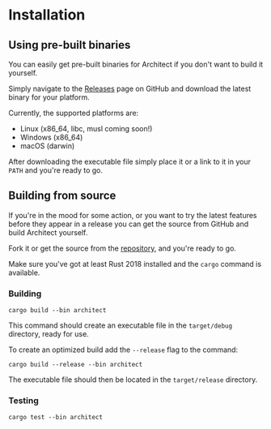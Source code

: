 # Installation

## Using pre-built binaries

You can easily get pre-built binaries for Architect if you don't want to build it yourself.

Simply navigate to the [Releases](https://github.com/v47-io/architect-rs/releases) page on GitHub and download 
the latest binary for your platform. 

Currently, the supported platforms are:
  
  - Linux (x86_64, libc, musl coming soon!)
  - Windows (x86_64)
  - macOS (darwin)

After downloading the executable file simply place it or a link to it in your `PATH` and you're ready to go.

## Building from source

If you're in the mood for some action, or you want to try the latest features before they appear in a release
you can get the source from GitHub and build Architect yourself.

Fork it or get the source from the [repository](https://github.com/v47-io/architect-rs), and you're ready to go.

Make sure you've got at least Rust 2018 installed and the `cargo` command is available.

### Building

```shell
cargo build --bin architect
```

This command should create an executable file in the `target/debug` directory, ready for use.

To create an optimized build add the `--release` flag to the command:

```shell
cargo build --release --bin architect
```

The executable file should then be located in the `target/release` directory.

### Testing

```shell
cargo test --bin architect
```
